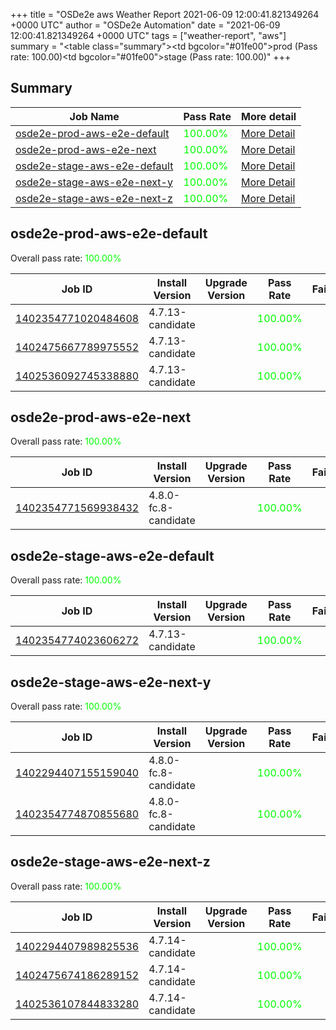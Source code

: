 +++
title = "OSDe2e aws Weather Report 2021-06-09 12:00:41.821349264 +0000 UTC"
author = "OSDe2e Automation"
date = "2021-06-09 12:00:41.821349264 +0000 UTC"
tags = ["weather-report", "aws"]
summary = "<table class=\"summary\"><tr><td bgcolor=\"#01fe00\"></td><td>prod (Pass rate: 100.00)</td></tr><tr><td bgcolor=\"#01fe00\"></td><td>stage (Pass rate: 100.00)</td></tr></table>"
+++
## Summary

| Job Name | Pass Rate | More detail |
|----------|-----------|-------------|
|[osde2e-prod-aws-e2e-default](https://prow.svc.ci.openshift.org/?job=osde2e-prod-aws-e2e-default)| <span style="color:#01fe00;">100.00%</span>|[More Detail](#osde2e-prod-aws-e2e-default)|
|[osde2e-prod-aws-e2e-next](https://prow.svc.ci.openshift.org/?job=osde2e-prod-aws-e2e-next)| <span style="color:#01fe00;">100.00%</span>|[More Detail](#osde2e-prod-aws-e2e-next)|
|[osde2e-stage-aws-e2e-default](https://prow.svc.ci.openshift.org/?job=osde2e-stage-aws-e2e-default)| <span style="color:#01fe00;">100.00%</span>|[More Detail](#osde2e-stage-aws-e2e-default)|
|[osde2e-stage-aws-e2e-next-y](https://prow.svc.ci.openshift.org/?job=osde2e-stage-aws-e2e-next-y)| <span style="color:#01fe00;">100.00%</span>|[More Detail](#osde2e-stage-aws-e2e-next-y)|
|[osde2e-stage-aws-e2e-next-z](https://prow.svc.ci.openshift.org/?job=osde2e-stage-aws-e2e-next-z)| <span style="color:#01fe00;">100.00%</span>|[More Detail](#osde2e-stage-aws-e2e-next-z)|



## osde2e-prod-aws-e2e-default

Overall pass rate: <span style="color:#01fe00;">100.00%</span>

| Job ID | Install Version | Upgrade Version | Pass Rate | Failures |
|--------|-----------------|-----------------|-----------|----------|
[1402354771020484608](https://prow.ci.openshift.org/view/gs/origin-ci-test/logs/osde2e-prod-aws-e2e-default/1402354771020484608) | 4.7.13-candidate |  | <span style="color:#01fe00;">100.00%</span>|
[1402475667789975552](https://prow.ci.openshift.org/view/gs/origin-ci-test/logs/osde2e-prod-aws-e2e-default/1402475667789975552) | 4.7.13-candidate |  | <span style="color:#01fe00;">100.00%</span>|
[1402536092745338880](https://prow.ci.openshift.org/view/gs/origin-ci-test/logs/osde2e-prod-aws-e2e-default/1402536092745338880) | 4.7.13-candidate |  | <span style="color:#01fe00;">100.00%</span>|



## osde2e-prod-aws-e2e-next

Overall pass rate: <span style="color:#01fe00;">100.00%</span>

| Job ID | Install Version | Upgrade Version | Pass Rate | Failures |
|--------|-----------------|-----------------|-----------|----------|
[1402354771569938432](https://prow.ci.openshift.org/view/gs/origin-ci-test/logs/osde2e-prod-aws-e2e-next/1402354771569938432) | 4.8.0-fc.8-candidate |  | <span style="color:#01fe00;">100.00%</span>|



## osde2e-stage-aws-e2e-default

Overall pass rate: <span style="color:#01fe00;">100.00%</span>

| Job ID | Install Version | Upgrade Version | Pass Rate | Failures |
|--------|-----------------|-----------------|-----------|----------|
[1402354774023606272](https://prow.ci.openshift.org/view/gs/origin-ci-test/logs/osde2e-stage-aws-e2e-default/1402354774023606272) | 4.7.13-candidate |  | <span style="color:#01fe00;">100.00%</span>|



## osde2e-stage-aws-e2e-next-y

Overall pass rate: <span style="color:#01fe00;">100.00%</span>

| Job ID | Install Version | Upgrade Version | Pass Rate | Failures |
|--------|-----------------|-----------------|-----------|----------|
[1402294407155159040](https://prow.ci.openshift.org/view/gs/origin-ci-test/logs/osde2e-stage-aws-e2e-next-y/1402294407155159040) | 4.8.0-fc.8-candidate |  | <span style="color:#01fe00;">100.00%</span>|
[1402354774870855680](https://prow.ci.openshift.org/view/gs/origin-ci-test/logs/osde2e-stage-aws-e2e-next-y/1402354774870855680) | 4.8.0-fc.8-candidate |  | <span style="color:#01fe00;">100.00%</span>|



## osde2e-stage-aws-e2e-next-z

Overall pass rate: <span style="color:#01fe00;">100.00%</span>

| Job ID | Install Version | Upgrade Version | Pass Rate | Failures |
|--------|-----------------|-----------------|-----------|----------|
[1402294407989825536](https://prow.ci.openshift.org/view/gs/origin-ci-test/logs/osde2e-stage-aws-e2e-next-z/1402294407989825536) | 4.7.14-candidate |  | <span style="color:#01fe00;">100.00%</span>|
[1402475674186289152](https://prow.ci.openshift.org/view/gs/origin-ci-test/logs/osde2e-stage-aws-e2e-next-z/1402475674186289152) | 4.7.14-candidate |  | <span style="color:#01fe00;">100.00%</span>|
[1402536107844833280](https://prow.ci.openshift.org/view/gs/origin-ci-test/logs/osde2e-stage-aws-e2e-next-z/1402536107844833280) | 4.7.14-candidate |  | <span style="color:#01fe00;">100.00%</span>|



